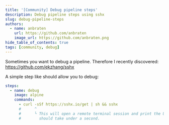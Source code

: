 ```yaml
---
title: '[Community] Debug pipeline steps'
description: Debug pipeline steps using sshx
slug: debug-pipeline-steps
authors:
  - name: anbraten
    url: https://github.com/anbraten
    image_url: https://github.com/anbraten.png
hide_table_of_contents: true
tags: [community, debug]
---
```


<!-- cspell:ignore sshx -->

Sometimes you want to debug a pipeline.
Therefore I recently discovered: <https://github.com/ekzhang/sshx>

<!-- truncate -->

A simple step like should allow you to debug:

```yaml
steps:
  - name: debug
    image: alpine
    commands:
      - curl -sSf https://sshx.io/get | sh && sshx
      #      ^
      #      └ This will open a remote terminal session and print the URL. It
      #        should take under a second.
```
